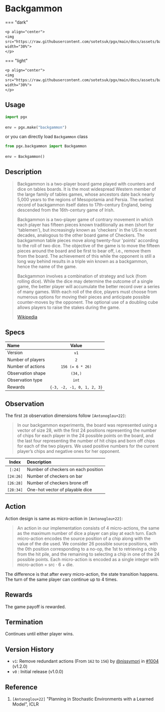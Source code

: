 # Backgammon

=== "dark" 

    <p align="center">
    <img src="https://raw.githubusercontent.com/sotetsuk/pgx/main/docs/assets/backgammon_dark.gif" width="30%">
    </p>

=== "light" 

    <p align="center">
    <img src="https://raw.githubusercontent.com/sotetsuk/pgx/main/docs/assets/backgammon_light.gif" width="30%">
    </p>


## Usage

```py
import pgx

env = pgx.make("backgammon")
```

or you can directly load `Backgammon` class

```py
from pgx.backgammon import Backgammon

env = Backgammon()
```

## Description

> Backgammon is a two-player board game played with counters and dice on tables boards. It is the most widespread Western member of the large family of tables games, whose ancestors date back nearly 5,000 years to the regions of Mesopotamia and Persia. The earliest record of backgammon itself dates to 17th-century England, being descended from the 16th-century game of Irish.
> 
> Backgammon is a two-player game of contrary movement in which each player has fifteen pieces known traditionally as men (short for 'tablemen'), but increasingly known as 'checkers' in the US in recent decades, analogous to the other board game of Checkers. The backgammon table pieces move along twenty-four 'points' according to the roll of two dice. The objective of the game is to move the fifteen pieces around the board and be first to bear off, i.e., remove them from the board. The achievement of this while the opponent is still a long way behind results in a triple win known as a backgammon, hence the name of the game.
> 
> Backgammon involves a combination of strategy and luck (from rolling dice). While the dice may determine the outcome of a single game, the better player will accumulate the better record over a series of many games. With each roll of the dice, players must choose from numerous options for moving their pieces and anticipate possible counter-moves by the opponent. The optional use of a doubling cube allows players to raise the stakes during the game.
> 
> [Wikipedia](https://en.wikipedia.org/wiki/Backgammon)

## Specs

| Name | Value |
|:---|:----:|
| Version | `v1` |
| Number of players | `2` |
| Number of actions | `156 (= 6 * 26)` |
| Observation shape | `(34,)` |
| Observation type | `int` |
| Rewards | `{-3, -2, -1, 0, 1, 2, 3}` |

## Observation

The first `28` observation dimensions follow `[Antonoglou+22]`:

> In our backgammon experiments, the board was represented using a vector of size 28, with the first
24 positions representing the number of chips for each player in the 24 possible points on the board,
and the last four representing the number of hit chips and born off chips for each of the two players.
We used positive numbers for the current player’s chips and negative ones for her opponent.

| Index | Description |
|:---:|:----|
| `[:24]` | Number of checkers on each position |
| `[24:26]` | Number of checkers on bar |
| `[26:28]` | Number of checkers brone off |
| `[28:34]` | One-hot vector of playable dice |

## Action

Action design is same as micro-action in `[Antonoglou+22]`:

> An action in our implementation consists of 4 micro-actions, the same as the maximum number of dice a player can play at each turn.  Each micro-action encodes the source position of a chip along with the value of the die used. We consider 26 possible source positions, with the 0th position corresponding to a no-op, the 1st to retrieving a chip from the hit pile, and the remaining to selecting a chip in one of the 24 possible points.   Each micro-action is encoded as a single integer with micro-action = src · 6 + die.

The difference is that after every micro-action, the state transition happens.
The turn of the same player can continue up to 4 times.

## Rewards
The game payoff is rewarded.

## Termination
Continues until either player wins.

## Version History

- `v1`: Remove redundant actions (From `162` to `156`) by [@nissymori](https://github.com/nissymori) in [#1004](https://github.com/sotetsuk/pgx/pull/1004) (v1.2.0)
- `v0` : Initial release (v1.0.0)

## Reference

1. `[Antonoglou+22]` "Planning in Stochastic Environments with a Learned Model", ICLR
